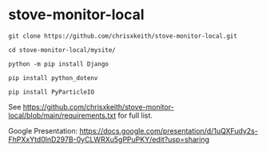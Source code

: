 # stove-monitor-local

`git clone https://github.com/chrisxkeith/stove-monitor-local.git`

`cd stove-monitor-local/mysite/`

`python -m pip install Django`

`pip install python_dotenv`

`pip install PyParticleIO`

See https://github.com/chrisxkeith/stove-monitor-local/blob/main/requirements.txt for full list.

Google Presentation: https://docs.google.com/presentation/d/1uQXFudy2s-FhPXxYtd0lnD297B-0yCLWRXu5gPPuPKY/edit?usp=sharing

